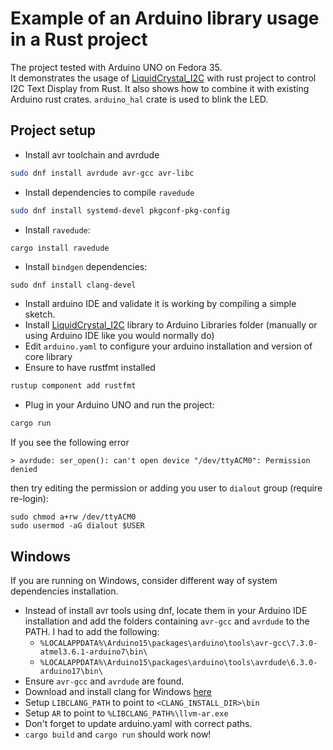 # Example of an Arduino library usage in a Rust project

The project tested with Arduino UNO on Fedora 35.  
It demonstrates the usage of [LiquidCrystal_I2C](https://github.com/johnrickman/LiquidCrystal_I2C) 
with rust project to control I2C Text Display from Rust. 
It also shows how to combine it with existing Arduino rust crates.
``arduino_hal`` crate is used to blink the LED.

## Project setup

- Install avr toolchain and avrdude
```sh
sudo dnf install avrdude avr-gcc avr-libc
```
- Install dependencies to compile ``ravedude``
```sh
sudo dnf install systemd-devel pkgconf-pkg-config
```
- Install  ``ravedude``:
```sh
cargo install ravedude
```
- Install ``bindgen`` dependencies:
```
sudo dnf install clang-devel
```
- Install arduino IDE and validate it is working by compiling a simple sketch.
- Install [LiquidCrystal_I2C](https://github.com/johnrickman/LiquidCrystal_I2C) library to Arduino Libraries folder
(manually or using Arduino IDE like you would normally do)
- Edit ```arduino.yaml``` to configure your arduino installation and version of core library
- Ensure to have rustfmt installed
```sh
rustup component add rustfmt
```
- Plug in your Arduino UNO and run the project:
```sh
cargo run
```

If you see the following error
```
> avrdude: ser_open(): can't open device "/dev/ttyACM0": Permission denied
```
then try editing the permission or adding you user to ``dialout`` group (require re-login):
```
sudo chmod a+rw /dev/ttyACM0
sudo usermod -aG dialout $USER
```

## Windows

If you are running on Windows, consider different way of system dependencies installation.

- Instead of install avr tools using dnf, locate them in your Arduino IDE installation and add the folders containing
``avr-gcc`` and ``avrdude`` to the PATH. I had to add the following:
  - ``%LOCALAPPDATA%\Arduino15\packages\arduino\tools\avr-gcc\7.3.0-atmel3.6.1-arduino7\bin\`` 
  - ``%LOCALAPPDATA%\Arduino15\packages\arduino\tools\avrdude\6.3.0-arduino17\bin\``
- Ensure ``avr-gcc`` and ``avrdude`` are found.
- Download and install clang for Windows [here](https://releases.llvm.org/download.html)
- Setup ``LIBCLANG_PATH`` to point to ``<CLANG_INSTALL_DIR>\bin``
- Setup ``AR`` to point to ``%LIBCLANG_PATH%\llvm-ar.exe``
- Don't forget to update arduino.yaml with correct paths.
- ``cargo build`` and ``cargo run`` should work now!
